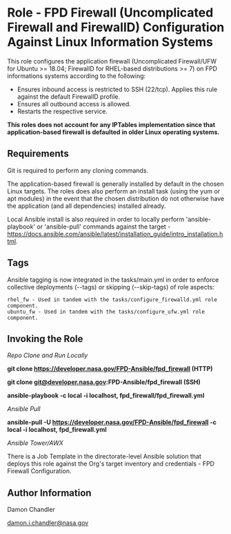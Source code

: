Role - FPD Firewall (Uncomplicated Firewall and FirewallD) Configuration Against Linux Information Systems
=========

This role configures the application firewall (Uncomplicated Firewall/UFW for Ubuntu >= 18.04; FirewallD for RHEL-based distributions >= 7) on FPD informations systems according to the following:

* Ensures inbound access is restricted to SSH (22/tcp).  Applies this rule against the default FirewallD profile.
* Ensures all outbound access is allowed.
* Restarts the respective service.

**This roles does not account for any IPTables implementation since that application-based firewall is defaulted in older Linux operating systems.** 

Requirements
------------
Git is required to perform any cloning commands.

The application-based firewall is generally installed by default in the chosen Linux targets.  The roles does also perform an install task (using the yum or apt modules) in the event that the chosen distribution do not otherwise have the application (and all dependencies) installed already.

Local Ansible install is also required in order to locally perform 'ansible-playbook' or 'ansible-pull' commands against the target - https://docs.ansible.com/ansible/latest/installation_guide/intro_installation.html.

Tags
----------------

Ansible tagging is now integrated in the tasks/main.yml in order to enforce collective deployments (--tags) or skipping (--skip-tags) of role aspects:

    rhel_fw - Used in tandem with the tasks/configure_firewalld.yml role component.
    ubuntu_fw - Used in tandem with the tasks/configure_ufw.yml role component.

Invoking the Role
----------------

*Repo Clone and Run Locally*

**git clone https://developer.nasa.gov/FPD-Ansible/fpd_firewall (HTTP)**

**git clone git@developer.nasa.gov:FPD-Ansible/fpd_firewall (SSH)**

**ansible-playbook -c local -i localhost, fpd_firewall/fpd_firewall.yml**

*Ansible Pull*

**ansible-pull -U https://developer.nasa.gov/FPD-Ansible/fpd_firewall -c local -i localhost, fpd_firewall.yml** 

*Ansible Tower/AWX*

There is a Job Template in the directorate-level Ansible solution that deploys this role against the Org's target inventory and credentials - FPD Firewall Configuration.

Author Information
------------------

Damon Chandler
    
damon.i.chandler@nasa.gov